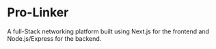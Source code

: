 # Pro-Linker
A full-Stack networking platform built using Next.js for the frontend and Node.js/Express for the backend.
